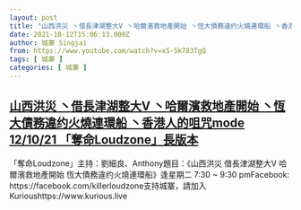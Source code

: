 ```yaml
---
layout: post
title: "山西洪災 丶借長津湖整大V 丶哈爾濱救地產開始 丶恆大債務違约火燒連環船 丶香港人的咀咒mode 12/10/21 「奪命Loudzone」長版本"
date: 2021-10-12T15:06:13.000Z
author: 城寨 Singjai
from: https://www.youtube.com/watch?v=xS-5k783TgQ
tags: [ 城寨 ]
categories: [ 城寨 ]
---
```

<!--1634051173000-->
[山西洪災 丶借長津湖整大V 丶哈爾濱救地產開始 丶恆大債務違约火燒連環船 丶香港人的咀咒mode 12/10/21 「奪命Loudzone」長版本](https://www.youtube.com/watch?v=xS-5k783TgQ)
------

<div>
「奪命Loudzone」主持：劉細良、Anthony題目：《山西洪災 借長津湖整大V 哈爾濱救地產開始 恆大債務違约火燒連環船》逢星期二 7:30 ~ 9:30 pmFacebook: https://facebook.com/killerloudzone支持城寨，請加入Kurioushttps://www.kurious.live
</div>
